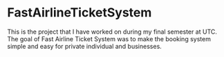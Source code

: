 # FastAirlineTicketSystem 
This is the project that I have worked on during my final semester at UTC. 
The goal of Fast Airline Ticket System was to make the booking system simple and easy for private individual and businesses. 
